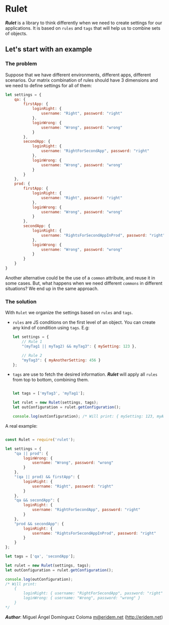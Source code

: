 # Rulet

***Rulet*** is a library to think differently when we need to create settings for our applications. It is based on ```rules``` and ```tags``` that will help us to combine sets of objects.

## Let's start with an example

### The problem

Suppose that we have different environments, different apps, different scenarios. Our matrix combination of rules should have 3 dimensions and we need to define settings for all of them:

```javascript
let settings = {
    qa: {
        firstApp: {
            loginRight: {
                username: "Right", password: "right"
            },
            loginWrong: {
                username: "Wrong", password: "wrong"
            }
        },
        secondApp: {
            loginRight: {
                username: "RightForSecondApp", password: "right"
            },
            loginWrong: {
                username: "Wrong", password: "wrong"
            }
        }
    },
    prod: {
        firstApp: {
            loginRight: {
                username: "Right", password: "right"
            },
            loginWrong: {
                username: "Wrong", password: "wrong"
            }
        },
        secondApp: {
            loginRight: {
                username: "RightsForSecondAppInProd", password: "right"
            },
            loginWrong: {
                username: "Wrong", password: "wrong"
            }
        }
    }
}
```

Another alternative could be the use of a ```common``` attribute, and reuse it in some cases. But, what happens when we need different ```commons``` in different situations? We end up in the same approach.

### The solution

With ```Rulet``` we organize the settings based on ```rules``` and ```tags```.

- ```rules``` are JS conditions on the first level of an object. You can create any kind of condition using ```tags```. E.g:

  ```javascript
  let settings = {
      // Rule 1
      "(myTag1 || myTag2) && myTag3": { mySetting: 123 },

      // Rule 2
      "myTag3": { myAnotherSetting: 456 }
  };
  ```

- ```tags``` are use to fetch the desired information. ***Rulet*** will apply all ```rules``` from top to bottom, combining them.

    ```javascript

    let tags = ['myTag3', 'myTag1'];

    let rulet = new Rulet(settings, tags);
    let outConfiguration = rulet.getConfiguration();

    console.log(outConfiguration); /* Will print: { mySetting: 123, myAnotherSetting: 456 } */
    ```

A real example:

```javascript

const Rulet = require('rulet');

let settings = {
    "qa || prod": {
        loginWrong: {
            username: "Wrong", password: "wrong"
        }
    },
    "(qa || prod) && firstApp": {
        loginRight: {
            username: "Right", password: "right"
        }
    },
    "qa && secondApp": {
        loginRight: {
            username: "RightForSecondApp", password: "right"
        }
    },
    "prod && secondApp": {
        loginRight: {
            username: "RightsForSecondAppInProd", password: "right"
        }
    }
};

let tags = ['qa', 'secondApp'];

let rulet = new Rulet(settings, tags);
let outConfiguration = rulet.getConfiguration();

console.log(outConfiguration);
/* Will print:
    {
        loginRight: { username: "RightForSecondApp", password: "right" },
        loginWrong: { username: "Wrong", password: "wrong" }
    }
*/

```

***Author***: Miguel Ángel Domínguez Coloma <m@eridem.net> (<http://eridem.net>)